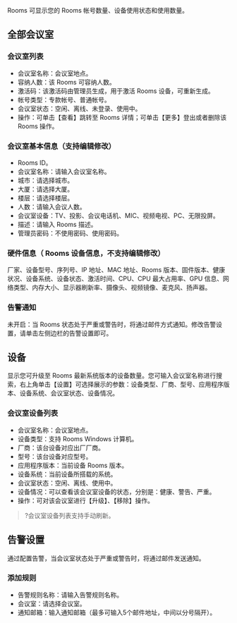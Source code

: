 Rooms 可显示您的 Rooms 帐号数量、设备使用状态和使用数量。

## 全部会议室
### 会议室列表
- 会议室名称：会议室地点。
- 容纳人数：该 Rooms 可容纳人数。
- 激活码：该激活码由管理员生成，用于激活 Rooms 设备，可重新生成。
- 帐号类型：专款帐号、普通帐号。
- 会议室状态：空闲、离线、未登录、使用中。
- 操作：可单击【查看】跳转至 Rooms 详情；可单击【更多】登出或者删除该 Rooms 操作。

### 会议室基本信息（支持编辑修改）
- Rooms ID。
- 会议室名称：请输入会议室名称。
- 城市：请选择城市。
- 大厦：请选择大厦。
- 楼层：请选择楼层。
- 人数：请输入会议人数。
- 会议室设备：TV、投影、会议电话机、MIC、视频电视、PC、无限投屏。
- 描述：请输入 Rooms 描述。
- 管理员密码：不使用密码、使用密码。

### 硬件信息（ Rooms 设备信息，不支持编辑修改）
厂家、设备型号、序列号、IP 地址、MAC 地址、Rooms 版本、固件版本、健康状况、设备系统、设备状态、激活时间、CPU、CPU 最大占用率、GPU 信息、网络类型、内存大小、显示器刷新率、摄像头、视频镜像、麦克风、扬声器。

### 告警通知
未开启：当 Rooms 状态处于严重或警告时，将通过邮件方式通知。修改告警设置，请单击左侧边栏的告警设置即可。

## 设备
显示您可升级至 Rooms 最新系统版本的设备数量。您可输入会议室名称进行搜索，右上角单击【设置】可选择展示的参数：设备类型、厂商、型号、应用程序版本、设备系统、会议室状态、设备情况。

### 会议室设备列表
- 会议室名称：会议室地点。
- 设备类型：支持 Rooms Windows 计算机。
- 厂商：该台设备对应出厂厂商。
- 型号：该台设备对应型号。
- 应用程序版本：当前设备 Rooms 版本。
- 设备系统：当前设备所搭载的系统。
- 会议室状态：空闲、离线、使用中。
- 设备情况：可以查看该会议室设备的状态，分别是：健康、警告、严重。
- 操作：可对该会议室进行【升级】、【移除】操作。
>?会议室设备列表支持手动刷新。

## 告警设置
通过配置告警，当会议室状态处于严重或警告时，将通过邮件发送通知。
	
### 添加规则
- 告警规则名称：请输入告警规则名称。
- 会议室：请选择会议室。
- 通知邮箱：输入通知邮箱（最多可输入5个邮件地址，中间以分号隔开）。
